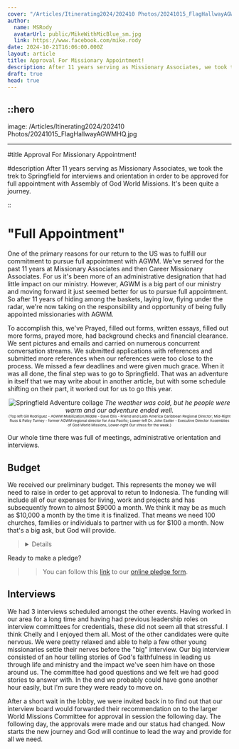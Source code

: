 ```yaml
---
cover: "/Articles/Itinerating2024/202410 Photos/20241015_FlagHallwayAGWMHQ.jpg"
author:
  name: MSRody
  avatarUrl: public/MikeWithMicBlue_sm.jpg
  link: https://www.facebook.com/mike.rody
date: 2024-10-21T16:06:00.000Z
layout: article
title: Approval For Missionary Appointment!
description: After 11 years serving as Missionary Associates, we took the treck to Springfield for interviews and orientation in order to be approved for full appointment with Assembly of God World Missions. It's been quite a journey.
draft: true
head: true
---
```


## ::hero

image: /Articles/Itinerating2024/202410 Photos/20241015_FlagHallwayAGWMHQ.jpg

---

#title
Approval For Missionary Appointment!

#description
After 11 years serving as Missionary Associates, we took the trek to Springfield for interviews and orientation in order to be approved for full appointment with Assembly of God World Missions. It's been quite a journey.

::

# "Full Appointment"

One of the primary reasons for our return to the US was to fulfill our commitment to pursue full appointment with AGWM. We've served for the past 11 years at Missionary Associates and then Career Missionary Associates. For us it's been more of an administrative designation that had little impact on our ministry. However, AGWM is a big part of our ministry and moving forward it just seemed better for us to pursue full appointment. So after 11 years of hiding among the baskets, laying low, flying under the radar, we're now taking on the responsibility and opportunity of being fully appointed missionaries with AGWM.

To accomplish this, we've Prayed, filled out forms, written essays, filled out more forms, prayed more, had background checks and financial clearance. We sent pictures and emails and carried on numerous concurrent conversation streams. We submitted applications with references and submitted more references when our references were too close to the process. We missed a few deadlines and were given much grace. When it was all done, the final step was to go to Springfield. That was an adventure in itself that we may write about in another article, but with some schedule shifting on their part, it worked out for us to go this year.

<center>

![Springfield Adventure collage](</Articles/Itinerating2024/202410 Photos/202410-SpringfieldAdventure-COLLAGE.jpg>)
_The weather was cold, but he people were warm and our adventure ended well._  
<small><sup><sub>(Top left Gill Rodriguez - AGWM Mobilization;Middle - Dave Ellis - Friend and Latin America Caribbean Regional Director; Mid-Right Russ & Patsy Turney - former AGWM regional director for Asia Pacific; Lower-left Dr. John Easter - Executive Director
Assemblies of God World Missions, Lower-right Our stress for the week.)</sub></sup></small>

</center>

Our whole time there was full of meetings, administrative orientation and interviews.

## Budget

We received our preliminary budget. This represents the money we will need to raise in order to get approval to retun to Indonesia. The funding will include all of our expenses for living, work and projects and has subsequently frown to almost $9000 a month. We think it may be as much as $10,000 a month by the time it is finalized. That means we need 100 churches, families or individuals to partner with us for $100 a month. Now that's a big ask, but God will provide.

> <details>

<summary>Ready to make a pledge?</summary>

> > You can follow this [link](https://commitment.agwm.org/?AcctNo=2512630) to our [online pledge form](https://commitment.agwm.org/?AcctNo=2512630).

</details>

## Interviews

We had 3 interviews scheduled amongst the other events. Having worked in our area for a long time and having had previous leadership roles on interview committees for credentials, these did not seem all that stressful. I think Chelly and I enjoyed them all. Most of the other candidates were quite nervous. We were pretty relaxed and able to help a few other young missionaries settle their nerves before the "big" interview. Our big interview consisted of an hour telling stories of God's faithfulness in leading us through life and ministry and the impact we've seen him have on those around us. The committee had good questions and we felt we had good stories to answer with. In the end we probably could have gone another hour easily, but I'm sure they were ready to move on.

After a short wait in the lobby, we were invited back in to find out that our interview board would forwarded their recommendation on to the larger World Missions Committee for approval in session the following day. The following day, the approvals were made and our status had changed. Now starts the new journey and God will continue to lead the way and provide for all we need.
